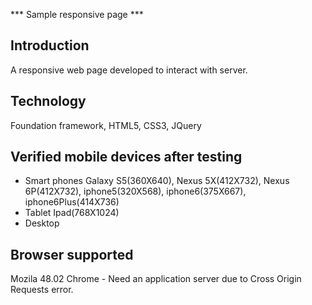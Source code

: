 *** Sample responsive page ***

Introduction
------------
A responsive web page developed to interact with server.

Technology 
-----------
Foundation framework, HTML5, CSS3, JQuery

Verified mobile devices after testing
------------------------------------------
- Smart phones
  Galaxy S5(360X640), Nexus 5X(412X732), Nexus 6P(412X732), iphone5(320X568), iphone6(375X667), iphone6Plus(414X736)
- Tablet
  Ipad(768X1024)
- Desktop
   
Browser supported
---------------------
Mozila 48.02
Chrome - Need an application server due to Cross Origin Requests error.    
   
